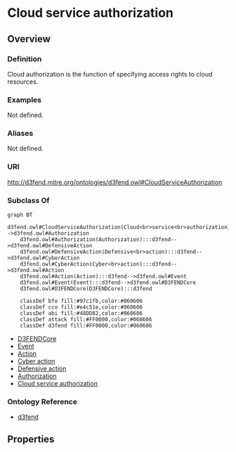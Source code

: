 # Cloud service authorization

## Overview

### Definition
Cloud authorization is the function of specifying access rights to cloud resources.

### Examples
Not defined.

### Aliases
Not defined.

### URI
http://d3fend.mitre.org/ontologies/d3fend.owl#CloudServiceAuthorization

### Subclass Of
```mermaid
graph BT
    d3fend.owl#CloudServiceAuthorization(Cloud<br>service<br>authorization):::d3fend-->d3fend.owl#Authorization
    d3fend.owl#Authorization(Authorization):::d3fend-->d3fend.owl#DefensiveAction
    d3fend.owl#DefensiveAction(Defensive<br>action):::d3fend-->d3fend.owl#CyberAction
    d3fend.owl#CyberAction(Cyber<br>action):::d3fend-->d3fend.owl#Action
    d3fend.owl#Action(Action):::d3fend-->d3fend.owl#Event
    d3fend.owl#Event(Event):::d3fend-->d3fend.owl#D3FENDCore
    d3fend.owl#D3FENDCore(D3FENDCore):::d3fend
    
    classDef bfo fill:#97c1fb,color:#060606
    classDef cco fill:#e4c51e,color:#060606
    classDef abi fill:#48DD82,color:#060606
    classDef attack fill:#FF0000,color:#060606
    classDef d3fend fill:#FF0000,color:#060606
```

- [D3FENDCore](/docs/ontology/reference/model/D3FENDCore/D3FENDCore.md)
- [Event](/docs/ontology/reference/model/D3FENDCore/Event/Event.md)
- [Action](/docs/ontology/reference/model/D3FENDCore/Event/Action/Action.md)
- [Cyber action](/docs/ontology/reference/model/D3FENDCore/Event/Action/Cyber%20action/Cyber%20action.md)
- [Defensive action](/docs/ontology/reference/model/D3FENDCore/Event/Action/Cyber%20action/Defensive%20action/Defensive%20action.md)
- [Authorization](/docs/ontology/reference/model/D3FENDCore/Event/Action/Cyber%20action/Defensive%20action/Authorization/Authorization.md)
- [Cloud service authorization](/docs/ontology/reference/model/D3FENDCore/Event/Action/Cyber%20action/Defensive%20action/Authorization/Cloud%20service%20authorization/Cloud%20service%20authorization.md)


### Ontology Reference
- [d3fend](http://d3fend.mitre.org/ontologies/d3fend.owl#)

## Properties
